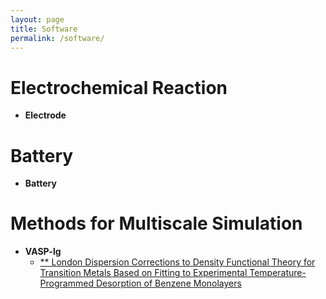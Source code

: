 ```yaml
---
layout: page
title: Software
permalink: /software/
---
```


# **Electrochemical Reaction**
- **Electrode**

# **Battery**
- **Battery**

# **Methods for Multiscale Simulation**
- **VASP-lg**
  - [** London Dispersion Corrections to Density Functional Theory for Transition Metals Based on Fitting to Experimental Temperature-Programmed Desorption of Benzene Monolayers ](https://pubs.acs.org/doi/10.1021/acs.jpclett.0c03126)
